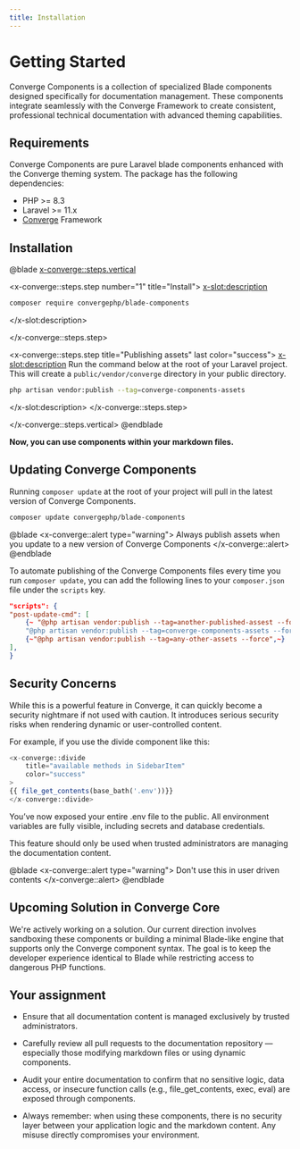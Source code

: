 ```yaml
---
title: Installation
---
```


# Getting Started

Converge Components is a collection of specialized Blade components designed specifically for documentation management. These components integrate seamlessly with the Converge Framework to create consistent, professional technical documentation with advanced theming capabilities.



## Requirements

Converge Components are pure Laravel blade components enhanced with the Converge theming system. The package has the following dependencies:

- PHP >= 8.3
- Laravel >= 11.x
- [Converge]('https://convergephp.com/docs/intallation') Framework

## Installation

@blade
<x-converge::steps.vertical>



<!-- STEP 3 -->
<x-converge::steps.step number="1" title="Install">
<x-slot:description>

```bash
composer require convergephp/blade-components
```
</x-slot:description>

</x-converge::steps.step>

<!-- STEP 4 -->
<x-converge::steps.step title="Publishing assets" last color="success">
<x-slot:description>
Run the command below at the root of your Laravel project. This will create a `public/vendor/converge` directory in your public directory.

```bash
php artisan vendor:publish --tag=converge-components-assets
```
</x-slot:description>
</x-converge::steps.step>

</x-converge::steps.vertical>
@endblade

**Now, you can use components within your markdown files.**

## Updating Converge Components

Running `composer update` at the root of your project will pull in the latest version of Converge Components.

```bash
composer update convergephp/blade-components
```

@blade
<x-converge::alert type="warning">
Always publish assets when you update to a new version of Converge Components
</x-converge::alert>
@endblade


To automate publishing of the Converge Components files every time you run `composer update`, you can add the following lines to your `composer.json` file under the `scripts` key.

```json
"scripts": {
"post-update-cmd": [
    {~ "@php artisan vendor:publish --tag=another-published-assest --force",~}
    "@php artisan vendor:publish --tag=converge-components-assets --force",
    {~"@php artisan vendor:publish --tag=any-other-assets --force",~}
],
}
```


## Security Concerns

While this is a powerful feature in Converge, it can quickly become a security nightmare if not used with caution. It introduces serious security risks when rendering dynamic or user-controlled content.

For example, if you use the divide component like this:

```php
<x-converge::divide
    title="available methods in SidebarItem"
    color="success"
>
{{ file_get_contents(base_bath('.env'))}}
</x-converge::divide>
```
You’ve now exposed your entire .env file to the public. All environment variables are fully visible, including secrets and database credentials.

This feature should only be used when trusted administrators are managing the documentation content.


@blade
<x-converge::alert type="warning">
    Don't use this in user driven contents 
</x-converge::alert>
@endblade

## Upcoming Solution in Converge Core

We're actively working on a solution. Our current direction involves sandboxing these components or building a minimal Blade-like engine that supports only the Converge component syntax. The goal is to keep the developer experience identical to Blade while restricting access to dangerous PHP functions.

## Your assignment

- Ensure that all documentation content is managed exclusively by trusted administrators.

- Carefully review all pull requests to the documentation repository — especially those modifying markdown files or using dynamic components.

- Audit your entire documentation to confirm that no sensitive logic, data access, or insecure function calls (e.g., file_get_contents, exec, eval) are exposed through components.

- Always remember: when using these components, there is no security layer between your application logic and the markdown content. Any misuse directly compromises your environment.